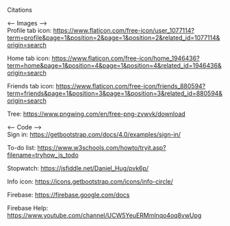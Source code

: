 Citations

<-- Images --> <br>
Profile tab icon: https://www.flaticon.com/free-icon/user_1077114?term=profile&page=1&position=2&page=1&position=2&related_id=1077114&origin=search

Home tab icon: https://www.flaticon.com/free-icon/home_1946436?term=home&page=1&position=4&page=1&position=4&related_id=1946436&origin=search

Friends tab icon: https://www.flaticon.com/free-icon/friends_880594?term=friends&page=1&position=3&page=1&position=3&related_id=880594&origin=search

Tree: https://www.pngwing.com/en/free-png-zvwvk/download

<-- Code --> <br>
Sign in: https://getbootstrap.com/docs/4.0/examples/sign-in/

To-do list: https://www.w3schools.com/howto/tryit.asp?filename=tryhow_js_todo

Stopwatch: https://jsfiddle.net/Daniel_Hug/pvk6p/

Info icon: https://icons.getbootstrap.com/icons/info-circle/

Firebase: https://firebase.google.com/docs

Firebase Help: https://www.youtube.com/channel/UCW5YeuERMmlnqo4oq8vwUpg
